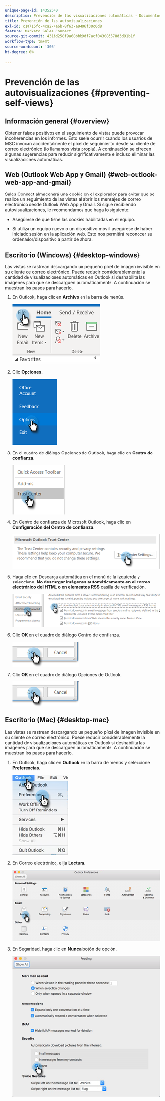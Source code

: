 ```yaml
---
unique-page-id: 14352540
description: Prevención de las visualizaciones automáticas - Documentos de Marketo - Documentación del producto
title: Prevención de las autovisualizaciones
exl-id: c18715fc-4ca2-4a6b-8f63-a9406f30c0d8
feature: Marketo Sales Connect
source-git-commit: 431bd258f9a68bbb9df7acf043085578d3d91b1f
workflow-type: tm+mt
source-wordcount: '305'
ht-degree: 0%

---
```


# Prevención de las autovisualizaciones {#preventing-self-views}

## Información general {#overview}

Obtener falsos positivos en el seguimiento de vistas puede provocar incoherencias en los informes. Esto suele ocurrir cuando los usuarios de MSC invocan accidentalmente el píxel de seguimiento desde su cliente de correo electrónico (lo llamamos vista propia). A continuación se ofrecen algunas sugerencias para reducir significativamente e incluso eliminar las visualizaciones automáticas.

## Web (Outlook Web App y Gmail) {#web-outlook-web-app-and-gmail}

Sales Connect almacenará una cookie en el explorador para evitar que se realice un seguimiento de las vistas al abrir los mensajes de correo electrónico desde Outlook Web App y Gmail. Si sigue recibiendo autovisualizaciones, le recomendamos que haga lo siguiente:

* Asegúrese de que tiene las cookies habilitadas en el equipo.

* Si utiliza un equipo nuevo o un dispositivo móvil, asegúrese de haber iniciado sesión en la aplicación web. Esto nos permitirá reconocer su ordenador/dispositivo a partir de ahora.

## Escritorio (Windows) {#desktop-windows}

Las vistas se rastrean descargando un pequeño píxel de imagen invisible en su cliente de correo electrónico. Puede reducir considerablemente la cantidad de visualizaciones automáticas en Outlook si deshabilita las imágenes para que se descarguen automáticamente. A continuación se muestran los pasos para hacerlo.

1. En Outlook, haga clic en **Archivo** en la barra de menús.

   ![](assets/win-1.png)

1. Clic **Opciones**.

   ![](assets/win-2.png)

1. En el cuadro de diálogo Opciones de Outlook, haga clic en **Centro de confianza**.

   ![](assets/win-3.png)

1. En Centro de confianza de Microsoft Outlook, haga clic en **Configuración del Centro de confianza**.

   ![](assets/win-4.png)

1. Haga clic en Descarga automática en el menú de la izquierda y seleccione. **No descargar imágenes automáticamente en el correo electrónico del HTML o en elementos RSS** casilla de verificación.

   ![](assets/win-5.png)

1. Clic **OK** en el cuadro de diálogo Centro de confianza.

   ![](assets/win-6.png)

1. Clic **OK** en el cuadro de diálogo Opciones de Outlook.

   ![](assets/win-6.png)

## Escritorio (Mac) {#desktop-mac}

Las vistas se rastrean descargando un pequeño píxel de imagen invisible en su cliente de correo electrónico. Puede reducir considerablemente la cantidad de visualizaciones automáticas en Outlook si deshabilita las imágenes para que se descarguen automáticamente. A continuación se muestran los pasos para hacerlo.

1. En Outlook, haga clic en **Outlook** en la barra de menús y seleccione **Preferencias**.

   ![](assets/mac-1.png)

1. En Correo electrónico, elija **Lectura**.

   ![](assets/mac-2.png)

1. En Seguridad, haga clic en **Nunca** botón de opción.

   ![](assets/mac-3.png)
